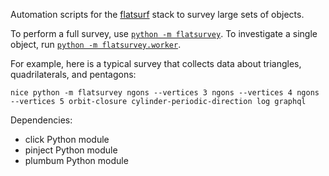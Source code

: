 Automation scripts for the [flatsurf](https://github.com/flatsurf) stack to survey large sets of objects.

To perform a full survey, use [`python -m flatsurvey`](./flatsurvey/__main__.py). To investigate a single object, run [`python -m flatsurvey.worker`](./flatsurvey/worker/__main__.py).

For example, here is a typical survey that collects data about triangles, quadrilaterals, and pentagons:

```
nice python -m flatsurvey ngons --vertices 3 ngons --vertices 4 ngons --vertices 5 orbit-closure cylinder-periodic-direction log graphql
```

Dependencies:

- click Python module
- pinject Python module
- plumbum Python module
